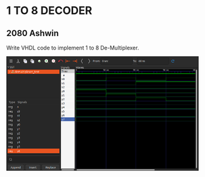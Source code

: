 <h1>1 TO 8 DECODER</h1>
<h2>2080 Ashwin</h2>
<p>Write VHDL code to implement 1 to 8 De-Multiplexer.</p>
<img src="./1TO8DECODER.png" alt="1 to 8 decoder" />
